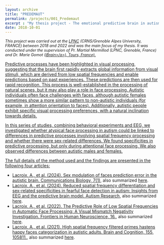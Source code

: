 ```yaml
---
layout: archive
title: "PREDEMAUT"
permalink: /projects/001_Predemaut
excerpt : "My thesis project - The emotional predictive brain in autism and sex differences."
date: 2018-10-01
---
```


<p style="font-size: 0.9em; font-style: italic;">
This project was carried out at the <a href= https://lpnc.univ-grenoble-alpes.fr/fr)>LPNC</a> (CRNS/Grenoble Alpes University, FRANCE) between 2018 and 2022 and was the main focus of my thesis. 
It was conducted under the supervision of Pr. Martial Mermillod (LPNC, Grenoble, France) and Dr. Marie Gomot (<a href= https://ibrain.univ-tours.fr>iBrain>/a>), Tours, France).
</p>

Predictive processes have been highlighted in visual processing, suggesting that the brain first rapidly extracts global information from visual stimuli, which are derived from low spatial frequencies and enable predictions based on past experiences. These predictions are then used for rapid recognition. 
This process is well-established in the processing of natural scenes, but it may also play a role in face processing. 
Autistic individuals often face challenges with faces, although autistic females sometimes show a more similar pattern to non-autistic individuals (for example, in attention orientation to faces). 
Additionally, autistic people exhibit specific visual processing preferences, with a natural inclination towards details.

In this series of studies, combining behavioral experiments and EEG, we investigated whether atypical face processing in autism could be linked to differences in predictive processes involving spatial frequency processing and whether there were sex-related differences. 
We found specificities in predictive processing, but only during attentional face processing. 
We also observed differences between autistic males and females.

The full details of the method used and the findings are presented in the following four articles:

- [Lacroix, A., et al. (2024). Sex modulation of faces prediction error in the autistic brain. Communications Biology, 7(1)](https://doi.org/10.1038/s42003-024-05807-4), also summarized [here](/publication/2024-01-25-Sex-modulation-of-fces-prediction-error-in-the-autistic-brain).
- [Lacroix, A., et al. (2024). Reduced spatial frequency differentiation and sex-related specificities in fearful face detection in autism: Insights from EEG and the predictive brain model. Autism Research](https://doi.org/10.1002/aur.3209), also summarized [here](/publication/2024-01-01-spatial-frequency-differentiation-autism).
- [Lacroix, A., et al. (2022). The Predictive Role of Low Spatial Frequencies in Automatic Face Processing: A Visual Mismatch Negativity Investigation. Frontiers in Human Neuroscience, 16.](https://www.frontiersin.org/article/10.3389/fnhum.2022.838454), also summarized [here](/publication/2022-01-01-predictive-role-low-spatial-frequencies).
- [Lacroix, A., et al. (2021). High spatial frequency filtered primes hastens happy faces categorization in autistic adults. Brain and Cognition, 155, 105811.](https://doi.org/10.1016/j.bandc.2021.105811), also summarized [here](/publication/2021-01-01-high-spatial-frequency-happy-faces-autism).